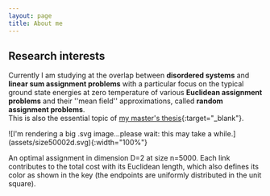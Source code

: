```yaml
---
layout: page
title: About me
---
```




## Research interests


Currently I am studying at the overlap between **disordered systems** and **linear sum assignment problems** with a particular focus on the typical ground state energies at zero temperature of various **Euclidean assignment problems** and their ''mean field'' approximations, called **random assignment problems**.  
This is also the essential topic of [my master's thesis](downloads/masterthesis.pdf){:target="_blank"}.  

<div class="tf2d" markdown="block">
![I'm rendering a big .svg image...please wait: this may take a while.](assets/size50002d.svg){:width="100%"}

</div>

<p class="message"><i class="fa fa-info-circle fa-fw" aria-hidden="true"></i>An optimal assignment in dimension D=2 at size n=5000. Each link contributes to the total cost with its Euclidean length, which also defines its color as shown in the key (the endpoints are uniformly distributed in the unit square).</p>
